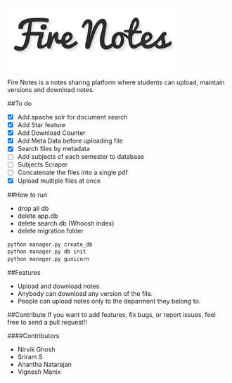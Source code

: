 ![alt text](./app/static/images/logo.png "Fire Notes")

Fire Notes is a notes sharing platform where students can upload, maintain versions and download notes.

##To do 
- [x] Add apache solr for document search 
- [x] Add Star feature 
- [x] Add Download Counter 
- [x] Add Meta Data before uploading file
- [x] Search files by metadata 
- [ ] Add subjects of each semester to database 
- [ ] Subjects Scraper 
- [ ] Concatenate the files into a single pdf 
- [x] Upload multiple files at once 

##How to run
* drop all db
* delete app.db
* delete search.db (Whoosh index)
* delete migration folder
```py
python manager.py create_db
python manager.py db init
python manager.py gunicorn
```

##Features
* Upload and download notes.
* Anybody can download any version of the file.
* People can upload notes only to the deparment they belong to.

##Contribute
If you want to add features, fix bugs, or report issues, feel free to send a pull request!!

####Contributors
* Nirvik Ghosh
* Sriram S
* Anantha Natarajan
* Vignesh Manix


